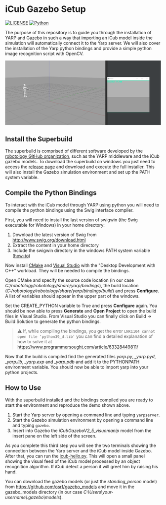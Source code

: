 # iCub Gazebo Setup
[![LICENSE](https://img.shields.io/badge/license-MIT-green?style=flat-square)](https://github.com/andrew-r96/DistilledReplay/blob/main/LICENSE)
[![Python](https://img.shields.io/badge/python-3.8-blue.svg?style=flat-square)](https://www.python.org/) 

The purpose of this repository is to guide you through the installation of YARP and Gazebo in such a way that importing an iCub model inside the simulation will automatically connect it to the Yarp server. We will also cover the installation of the Yarp python bindings and provide a simple python image recognition script with OpenCV.

![](resources/icub-hello.gif)

## Install the Superbuild
The superbuild is comprised of different software developed by the [robotology GitHub organization](https://github.com/robotology/), such as the YARP middleware and the iCub gazebo models. To download the superbuild on windows you just need to access the [release page](https://github.com/robotology/robotology-superbuild/releases) and download and execute the full installer.
This will also install the Gazebo simulation environment and set up the PATH system variable.

## Compile the Python Bindings
To interact with the iCub model through YARP using python you will need to compile the python bindings using the Swig interface compiler.

First, you will need to install the last version of swigwin (the Swig executable for Windows) in your home directory:
1. Download the latest version of Swig from http://www.swig.org/download.html
2. Extract the content in your home directory
3. Include the swigwin directory in the windows PATH system variable ([how-to](https://www.imatest.com/docs/editing-system-environment-variables/))

Now install [CMake](https://cmake.org/) and [Visual Studio](https://visualstudio.microsoft.com/it/) with the "Desktop Development with C++" workload. They will be needed to compile the bindings.

Open CMake and specify the source code location (in our case *C:/robotology/robotology/share/yarp/bindings*), the build location (*C:/robotology/robotology/share/yarp/bindings/build*) and press **Configure**. A list of variables should appear in the upper part of the windows. 

Set the CREATE_PYTHON variable to True and press **Configure** again. You should be now able to press **Generate** and **Open Project** to open the build files in Visual Studio.
From Visual Studio you can finally click on Build -> Build Solution to generate the python bindings.

> ⚠️ If, while compiling the bindings, you get the error `LNK1104 cannot open file ‘python39_d.lib‘` you can find a detailed explanation of how to solve it at https://www.programmersought.com/article/63328449811/

Now that the build is compiled find the generated files *yarp.py*, *\_yarp.pyd*, *\_yarp.lib*, *\_yarp.exp* and *\_yarp.pdb* and add it to the PYTHONPATH environment variable. You should now be able to import yarp into your python projects.

## How to Use
With the superbuild installed and the bindings compiled you are ready to start the environment and reproduce the demo shown above.

1. Start the Yarp server by opening a command line and typing `yarpserver`.
2. Start the Gazebo simulation environment by opening a command line and typing `gazebo`.
3. Insert into Gazebo the *iCubGazeboV2_5_visuomanip* model from the insert pane on the left side of the screen.

As you complete this third step you will see the two terminals showing the connection between the Yarp server and the iCub model inside Gazebo.
After that, you can run the [icub-hello.py](icub-hello.py). This will open a small panel showing the visual feed of the iCub model processed by an object recognition algorithm.
If iCub detect a person it will greet him by raising his hand.

You can download the gazebo models (or just the *standing_person* model) from https://github.com/osrf/gazebo_models and move it in the gazebo_models directory (in our case *C:\Users\your-username\\.gazebo\models*).
